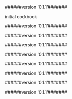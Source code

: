 
######version  '0.1.1'#######

initial cookbook



######version  '0.1.1'#######





######version  '0.1.1'#######





######version  '0.1.1'#######





######version  '0.1.1'#######





######version  '0.1.1'#######





######version  '0.1.1'#######





######version  '0.1.1'#######





######version  '0.1.1'#######





